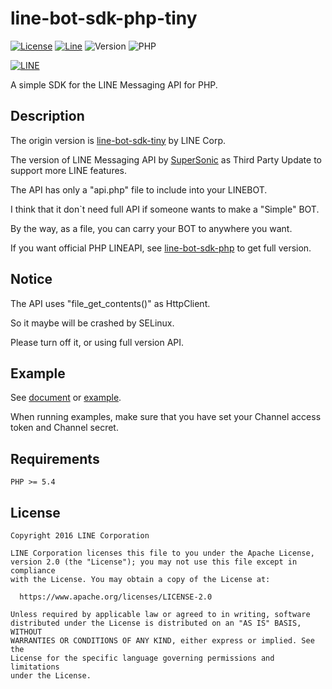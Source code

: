 line-bot-sdk-php-tiny
==
[![License](https://img.shields.io/badge/license-Apache--2.0-FF3333.svg)](LICENSE) [![Line](https://img.shields.io/badge/lineapi-v2-00DD77.svg)](https://developers.line.me) ![Version](https://img.shields.io/badge/version-2.1-00BBFF.svg) ![PHP](https://img.shields.io/badge/php-5.x-B94FFF.svg) 

[![LINE](http://lineofficial.blogimg.jp/tw/imgs/2/2/22f62401.png)](https://line.me)

A simple SDK  for the LINE Messaging API for PHP.

Description
--

The origin version is [line-bot-sdk-tiny](https://github.com/line/line-bot-sdk-php/tree/master/line-bot-sdk-tiny) by LINE Corp.

The version of LINE Messaging API by [SuperSonic](https://github.com/supersonictw) as Third Party Update to support more LINE features.

The API has only a "api.php" file to include into your LINEBOT.

I think that it don`t need full API if someone wants to make a "Simple" BOT.

By the way, as a file, you can carry your BOT to anywhere you want.

If you want official PHP LINEAPI, see [line-bot-sdk-php](https://github.com/line/line-bot-sdk-php) to get full version.

Notice
--
The API uses "file_get_contents()" as HttpClient.

So it maybe will be crashed by SELinux.

Please turn off it, or using full version API.

Example
--

See [document](https://supersonictw.github.io/line-bot-sdk-php-tiny/) or [example](./example/).

When running examples, make sure that you have set your Channel access token and Channel secret.

Requirements
--

    PHP >= 5.4

License
--

```
Copyright 2016 LINE Corporation

LINE Corporation licenses this file to you under the Apache License,
version 2.0 (the "License"); you may not use this file except in compliance
with the License. You may obtain a copy of the License at:

  https://www.apache.org/licenses/LICENSE-2.0

Unless required by applicable law or agreed to in writing, software
distributed under the License is distributed on an "AS IS" BASIS, WITHOUT
WARRANTIES OR CONDITIONS OF ANY KIND, either express or implied. See the
License for the specific language governing permissions and limitations
under the License.
```
